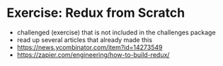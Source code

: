 # Exercise: Redux from Scratch

- challenged (exercise) that is not included in the challenges package
- read up several articles that already made this
- https://news.ycombinator.com/item?id=14273549
- https://zapier.com/engineering/how-to-build-redux/
